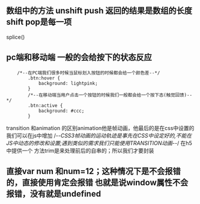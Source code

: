 ## 数组中的方法 unshift  push 返回的结果是数组的长度   shift pop是每一项
 splice() 
## pc端和移动端 一般的会给按下的状态反应
```
    /*--在PC端我们很多时候当鼠标划入按钮的时候都会给一个颜色差--*/
        .btn:hover {
            background: lightpink;
        }
        /*--在移动端当用户点击一个按钮的时候我们一般都会给一个按下态(触觉回馈)--*/
        .btn:active {
            background: #ccc;
        }
```
transition 和animation  的区别animation他是帧动画，他最后的是在css中设置的
我们可以在js中增加
  /*--CSS3帧动画的运动轨迹是事先在CSS中设定好的,不能在JS中动态的修改和设置;遇到类似的需求我们只能使用TRANSITION动画--*/
  在h5中提供一个 方法trim是来处理前后的自串的；所以我们才要封装
  
## 直接var num 和num=12；这种情况下是不会报错的，直接使用肯定会报错 也就是说window属性不会报错，没有就是undefined    
  